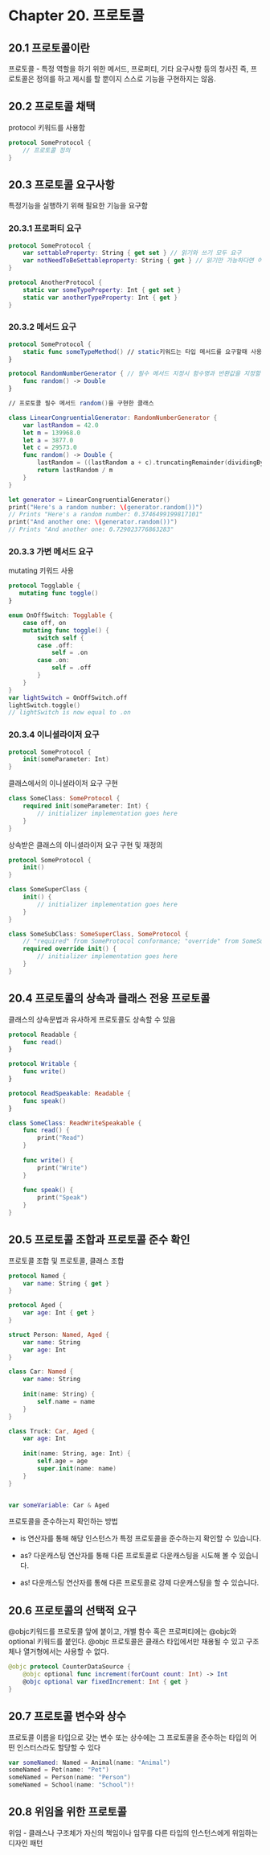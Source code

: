 <h1>Chapter 20. 프로토콜</h1>

<h2>20.1 프로토콜이란</h2>

프로토콜 - 특정 역할을 하기 위한 메서드, 프로퍼티, 기타 요구사항 등의 청사진 즉, 프로토콜은 정의를 하고 제시를 할 뿐이지 스스로 기능을 구현하지는 않음.

<h2>20.2 프로토콜 채택</h2>

protocol 키워드를 사용함

```swift
protocol SomeProtocol {
    // 프로토콜 정의
}
```

<h2>20.3 프로토콜 요구사항</h2>

특정기능을 실행하기 위해 필요한 기능을 요구함

<h3>20.3.1 프로퍼티 요구</h3>

```swift
protocol SomeProtocol {
    var settableProperty: String { get set } // 읽기와 쓰기 모두 요구
    var notNeedToBeSettableproperty: String { get } // 읽기만 가능하다면 어떻게 구현되어도 상관x
}

protocol AnotherProtocol {
    static var someTypeProperty: Int { get set }
    static var anotherTypeProperty: Int { get }
}
```

<h3>20.3.2 메서드 요구</h3>

```swift
protocol SomeProtocol {
    static func someTypeMethod() // static키워드는 타입 메서드를 요구할때 사용
}

protocol RandomNumberGenerator { // 필수 메서드 지정시 함수명과 반환값을 지정할 수 있고, 구현에 사용하는 괄호는 적지 않아도 됨
    func random() -> Double
}

// 프로토콜 필수 메서드 random()을 구현한 클래스

class LinearCongruentialGenerator: RandomNumberGenerator {
    var lastRandom = 42.0
    let m = 139968.0
    let a = 3877.0
    let c = 29573.0
    func random() -> Double {
        lastRandom = ((lastRandom a + c).truncatingRemainder(dividingBy:m))
        return lastRandom / m
    }
}

let generator = LinearCongruentialGenerator()
print("Here's a random number: \(generator.random())")
// Prints "Here's a random number: 0.3746499199817101"
print("And another one: \(generator.random())")
// Prints "And another one: 0.729023776863283"
```

<h3>20.3.3 가변 메서드 요구</h3>

 mutating 키워드 사용
 
 ```swift
 protocol Togglable {
    mutating func toggle()
}
```

```swift
enum OnOffSwitch: Togglable {
    case off, on
    mutating func toggle() {
        switch self {
        case .off:
            self = .on
        case .on:
            self = .off
        }
    }
}
var lightSwitch = OnOffSwitch.off
lightSwitch.toggle()
// lightSwitch is now equal to .on
```

<h3>20.3.4 이니셜라이저 요구</h3>

```swift
protocol SomeProtocol {
    init(someParameter: Int)
}
```
클래스에서의 이니셜라이저 요구 구현
```swift
class SomeClass: SomeProtocol {
    required init(someParameter: Int) {
        // initializer implementation goes here
    }
}
```
상속받은 클래스의 이니셜라이저 요구 구현 및 재정의

```swift
protocol SomeProtocol {
    init()
}

class SomeSuperClass {
    init() {
        // initializer implementation goes here
    }
}

class SomeSubClass: SomeSuperClass, SomeProtocol {
    // "required" from SomeProtocol conformance; "override" from SomeSuperClass
    required override init() {
        // initializer implementation goes here
    }
}
```

<h2>20.4 프로토콜의 상속과 클래스 전용 프로토콜</h2>

클래스의 상속문법과 유사하게 프로토콜도 상속할 수 있음

```swift
protocol Readable {
    func read()
}

protocol Writable {
    func write()
}

protocol ReadSpeakable: Readable {
    func speak()
}

class SomeClass: ReadWriteSpeakable {
    func read() {
        print("Read")
    }
    
    func write() {
        print("Write")
    }
    
    func speak() {
        print("Speak")
    }
}
```

<h2>20.5 프로토콜 조합과 프로토콜 준수 확인</h2>

프로토콜 조합 및 프로토콜, 클래스 조합

```swift
protocol Named {
    var name: String { get }
}

protocol Aged {
    var age: Int { get }
}

struct Person: Named, Aged {
    var name: String
    var age: Int
}

class Car: Named {
    var name: String
    
    init(name: String) {
        self.name = name
    }
}

class Truck: Car, Aged {
    var age: Int
    
    init(name: String, age: Int) {
        self.age = age
        super.init(name: name)
    }
}


var someVariable: Car & Aged
```

프로토콜을 준수하는지 확인하는 방법

* is 연산자를 통해 해당 인스턴스가 특정 프로토콜을 준수하는지 확인할 수 있습니다. 

* as? 다운캐스팅 연산자를 통해 다른 프로토콜로 다운캐스팅을 시도해 볼 수 있습니다.

* as! 다운캐스팅 연산자를 통해 다른 프로토콜로 강제 다운캐스팅을 할 수 있습니다.


<h2>20.6 프로토콜의 선택적 요구</h2>

@objc키워드를 프로토콜 앞에 붙이고, 개별 함수 혹은 프로퍼티에는 @objc와 optional 키워드를 붙인다. @objc 프로토콜은 클래스 타입에서만 채용될 수 있고 구조체나 열거형에서는 사용할 수 없다. 

```swift
@objc protocol CounterDataSource {
    @objc optional func increment(forCount count: Int) -> Int
    @objc optional var fixedIncrement: Int { get }
}
```

<h2>20.7 프로토콜 변수와 상수</h2>

프로토콜 이름을 타입으로 갖는 변수 또는 상수에는 그 프로토콜을 준수하는 타입의 어떤 인스터스라도 할당할 수 있다

```swift
var someNamed: Named = Animal(name: "Animal")
someNamed = Pet(name: "Pet")
someNamed = Person(name: "Person")
someNamed = School(name: "School")!
```

<h2>20.8 위임을 위한 프로토콜</h2>

위임 - 클래스나 구조체가 자신의 책임이나 임무를 다른 타입의 인스턴스에게 위임하는 디자인 패턴

